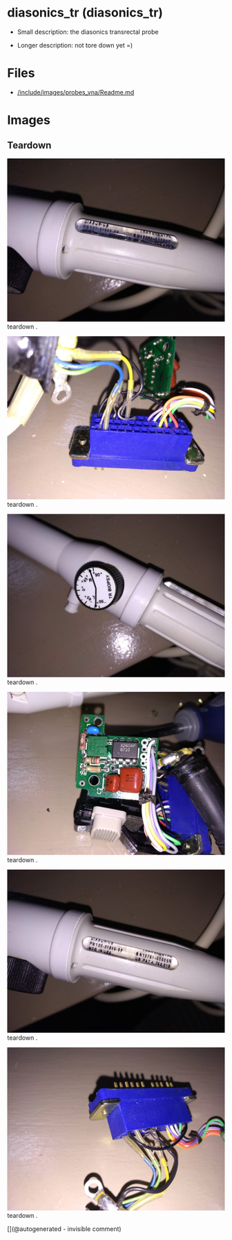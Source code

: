 # diasonics_tr (diasonics_tr)

* Small description:  the diasonics transrectal probe

* Longer description: not tore down yet =)

# Files

* [/include/images/probes_vna/Readme.md](/include/images/probes_vna/Readme.md)


# Images

## Teardown 

![](/include/images/diasonics_tr/P_20191230_200838.jpg)
teardown
.

![](/include/images/diasonics_tr/P_20191230_201550.jpg)
teardown
.

![](/include/images/diasonics_tr/P_20191230_200831.jpg)
teardown
.

![](/include/images/diasonics_tr/P_20191230_201135.jpg)
teardown
.

![](/include/images/diasonics_tr/P_20191230_200841.jpg)
teardown
.

![](/include/images/diasonics_tr/P_20191230_201539.jpg)
teardown
.





[](@autogenerated - invisible comment)